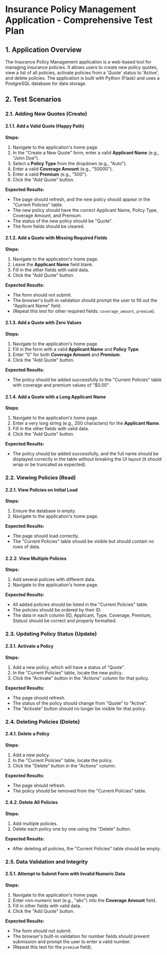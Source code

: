 # Insurance Policy Management Application - Comprehensive Test Plan

## 1. Application Overview

The Insurance Policy Management application is a web-based tool for managing insurance policies. It allows users to create new policy quotes, view a list of all policies, activate policies from a 'Quote' status to 'Active', and delete policies. The application is built with Python (Flask) and uses a PostgreSQL database for data storage.

## 2. Test Scenarios

### 2.1. Adding New Quotes (Create)

#### 2.1.1. Add a Valid Quote (Happy Path)
**Steps:**
1.  Navigate to the application's home page.
2.  In the "Create a New Quote" form, enter a valid **Applicant Name** (e.g., "John Doe").
3.  Select a **Policy Type** from the dropdown (e.g., "Auto").
4.  Enter a valid **Coverage Amount** (e.g., "50000").
5.  Enter a valid **Premium** (e.g., "500").
6.  Click the "Add Quote" button.

**Expected Results:**
*   The page should refresh, and the new policy should appear in the "Current Policies" table.
*   The new policy should have the correct Applicant Name, Policy Type, Coverage Amount, and Premium.
*   The status of the new policy should be "Quote".
*   The form fields should be cleared.

#### 2.1.2. Add a Quote with Missing Required Fields
**Steps:**
1.  Navigate to the application's home page.
2.  Leave the **Applicant Name** field blank.
3.  Fill in the other fields with valid data.
4.  Click the "Add Quote" button.

**Expected Results:**
*   The form should not submit.
*   The browser's built-in validation should prompt the user to fill out the "Applicant Name" field.
*   (Repeat this test for other required fields: `coverage_amount`, `premium`).

#### 2.1.3. Add a Quote with Zero Values
**Steps:**
1.  Navigate to the application's home page.
2.  Fill in the form with a valid **Applicant Name** and **Policy Type**.
3.  Enter "0" for both **Coverage Amount** and **Premium**.
4.  Click the "Add Quote" button.

**Expected Results:**
*   The policy should be added successfully to the "Current Policies" table with coverage and premium values of "$0.00".

#### 2.1.4. Add a Quote with a Long Applicant Name
**Steps:**
1.  Navigate to the application's home page.
2.  Enter a very long string (e.g., 200 characters) for the **Applicant Name**.
3.  Fill in the other fields with valid data.
4.  Click the "Add Quote" button.

**Expected Results:**
*   The policy should be added successfully, and the full name should be displayed correctly in the table without breaking the UI layout (it should wrap or be truncated as expected).

### 2.2. Viewing Policies (Read)

#### 2.2.1. View Policies on Initial Load
**Steps:**
1.  Ensure the database is empty.
2.  Navigate to the application's home page.

**Expected Results:**
*   The page should load correctly.
*   The "Current Policies" table should be visible but should contain no rows of data.

#### 2.2.2. View Multiple Policies
**Steps:**
1.  Add several policies with different data.
2.  Navigate to the application's home page.

**Expected Results:**
*   All added policies should be listed in the "Current Policies" table.
*   The policies should be ordered by their ID.
*   The data in each column (ID, Applicant, Type, Coverage, Premium, Status) should be correct and properly formatted.

### 2.3. Updating Policy Status (Update)

#### 2.3.1. Activate a Policy
**Steps:**
1.  Add a new policy, which will have a status of "Quote".
2.  In the "Current Policies" table, locate the new policy.
3.  Click the "Activate" button in the "Actions" column for that policy.

**Expected Results:**
*   The page should refresh.
*   The status of the policy should change from "Quote" to "Active".
*   The "Activate" button should no longer be visible for that policy.

### 2.4. Deleting Policies (Delete)

#### 2.4.1. Delete a Policy
**Steps:**
1.  Add a new policy.
2.  In the "Current Policies" table, locate the policy.
3.  Click the "Delete" button in the "Actions" column.

**Expected Results:**
*   The page should refresh.
*   The policy should be removed from the "Current Policies" table.

#### 2.4.2. Delete All Policies
**Steps:**
1.  Add multiple policies.
2.  Delete each policy one by one using the "Delete" button.

**Expected Results:**
*   After deleting all policies, the "Current Policies" table should be empty.

### 2.5. Data Validation and Integrity

#### 2.5.1. Attempt to Submit Form with Invalid Numeric Data
**Steps:**
1.  Navigate to the application's home page.
2.  Enter non-numeric text (e.g., "abc") into the **Coverage Amount** field.
3.  Fill in other fields with valid data.
4.  Click the "Add Quote" button.

**Expected Results:**
*   The form should not submit.
*   The browser's built-in validation for number fields should prevent submission and prompt the user to enter a valid number.
*   (Repeat this test for the `premium` field).
